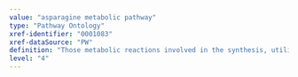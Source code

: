 ```yaml
---
value: "asparagine metabolic pathway"
type: "Pathway Ontology"
xref-identifier: "0001083"
xref-dataSource: "PW"
definition: "Those metabolic reactions involved in the synthesis, utilization and/or degradation of asparagine, a non-essential amino acid."
level: "4"
---
```

